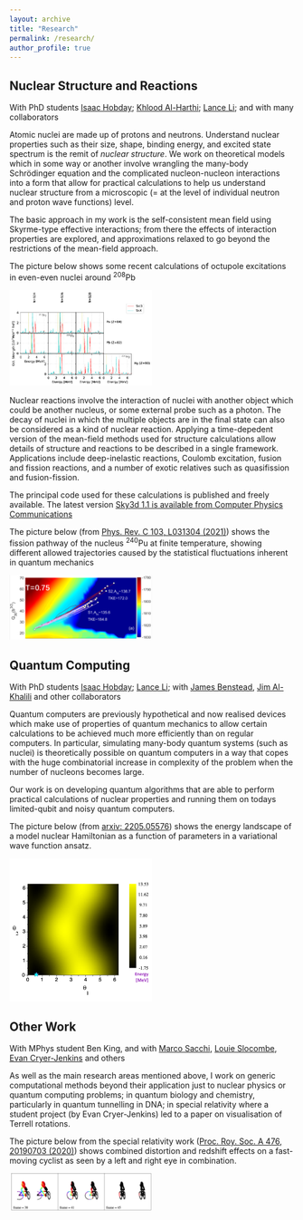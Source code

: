 ```yaml
---
layout: archive
title: "Research"
permalink: /research/
author_profile: true
---
```


## Nuclear Structure and Reactions

With PhD students [Isaac Hobday](https://www.surrey.ac.uk/people/isaac-hobday); [Khlood Al-Harthi](https://www.surrey.ac.uk/people/khlood-alharthi); [Lance Li](https://www.surrey.ac.uk/people/lance-li); and with many collaborators

Atomic nuclei are made up of protons and neutrons.  Understand nuclear properties such as their size, shape, binding energy, and excited state spectrum is the remit of *nuclear structure*.  We work on theoretical models which in some way or another involve wrangling the many-body Schrödinger equation and the complicated nucleon-nucleon interactions into a form that allow for practical calculations to help us understand nuclear structure from a microscopic (= at the level of individual neutron and proton wave functions) level.

The basic approach in my work is the self-consistent mean field using Skyrme-type effective interactions;  from there the effects of interaction properties are explored, and approximations relaxed to go beyond the restrictions of the mean-field approach.  

The picture below shows some recent calculations of octupole excitations in even-even nuclei around <sup>208</sup>Pb

<img src="/files/spectra.png" alt="octupole spectra" width="50%">

Nuclear reactions involve the interaction of nuclei with another object which could be another nucleus, or some external probe such as a photon.  The decay of nuclei in which the multiple objects are in the final state can also be considered as a kind of nuclear reaction.  Applying a time-depedent version of the mean-field methods used for structure calculations allow details of structure and reactions to be described in a single framework.  Applications include deep-inelastic reactions, Coulomb excitation, fusion and fission reactions, and a number of exotic relatives such as quasifission and fusion-fission.  

The principal code used for these calculations is published and freely available.  The latest version [Sky3d 1.1 is available from Computer Physics Communications](http://dx.doi.org/10.17632/vzbrzvyrn4.1)

The picture below (from [Phys. Rev. C 103, L031304 (2021)](http://dx.doi.org/10.1103/PhysRevC.103.L031304)) shows the fission pathway of the nucleus <sup>240</sup>Pu at finite temperature, showing different allowed trajectories caused by the statistical fluctuations inherent in quantum mechanics

<img src="/files/fission.png" alt="fission pathway" width="50%">

## Quantum Computing

With PhD students [Isaac Hobday](https://www.surrey.ac.uk/people/isaac-hobday); [Lance Li](https://www.surrey.ac.uk/people/lance-li); with [James Benstead](https://scholar.google.com/citations?hl=en&user=25DxbjwAAAAJ), [Jim Al-Khalili](https://www.surrey.ac.uk/people/jim-al-khalili) and other collaborators

Quantum computers are previously hypothetical and now realised devices which make use of properties of quantum mechanics to allow certain calculations to be achieved much more efficiently than on regular computers.  In particular, simulating many-body quantum systems (such as nuclei) is theoretically possible on quantum computers in a way that copes with the huge combinatorial increase in complexity of the problem when the number of nucleons becomes large.  

Our work is on developing quantum algorithms that are able to perform practical calculations of nuclear properties and running them on todays limited-qubit and noisy quantum computers.

The picture below (from [arxiv: 2205.05576](http://arxiv.org/abs/2205.05576)) shows the energy landscape of a model nuclear Hamiltonian as a function of parameters in a variational wave function ansatz.

<img src="/files/energy-t1t2.png" alt="energy landscape" width="50%">

## Other Work

With MPhys student Ben King, and with [Marco Sacchi](https://www.surrey.ac.uk/people/marco-sacchi), [Louie Slocombe](https://www.surrey.ac.uk/people/louie-slocombe), [Evan Cryer-Jenkins](https://orcid.org/0000-0003-2549-0280) and others

As well as the main research areas mentioned above, I work on generic computational methods beyond their application just to nuclear physics or quantum computing problems;  in quantum biology and chemistry, particularly in quantum tunnelling in DNA;  in special relativity where a student project (by Evan Cryer-Jenkins) led to a paper on visualisation of Terrell rotations.

The picture below from the special relativity work ([Proc. Roy. Soc. A 476, 20190703 (2020)](http://dx.doi.org/10.1098/rspa.2019.0703)) shows combined distortion and redshift effects on a fast-moving cyclist as seen by a left and right eye in combination.

<img src="/files/cyclist.png" alt="relativistic cyclist" width="50%">
